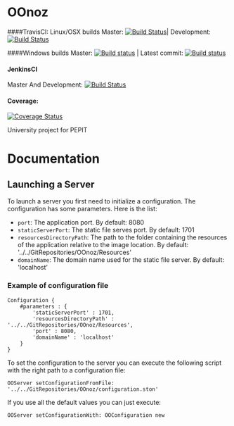 # OOnoz


####TravisCI: Linux/OSX builds
Master: [![Build Status](https://travis-ci.org/LeCoinEnBande/OOnoz.svg?branch=master)](https://travis-ci.org/LeCoinEnBande/OOnoz)| Development: [![Build Status](https://travis-ci.org/LeCoinEnBande/OOnoz.svg?branch=development)](https://travis-ci.org/LeCoinEnBande/OOnoz)

####Windows builds
Master: [![Build status](https://ci.appveyor.com/api/projects/status/bjheqaf3kvxfjk8w/branch/master?svg=true)](https://ci.appveyor.com/project/jecisc/OOnoz/branch/master) | Latest commit: [![Build status](https://ci.appveyor.com/api/projects/status/bjheqaf3kvxfjk8w?svg=true)](https://ci.appveyor.com/project/jecisc/OOnoz)

#### JenkinsCI
Master And Development: [![Build Status](https://ci.inria.fr/pharo-contribution/buildStatus/icon?job=OOnoz)](https://ci.inria.fr/pharo-contribution/job/OOnoz/)

#### Coverage: 
[![Coverage Status](https://coveralls.io/repos/github/LeCoinEnBande/OOnoz/badge.svg?branch=master)](https://coveralls.io/github/LeCoinEnBande/OOnoz?branch=master)


University project for PEPIT

# Documentation

## Launching a Server

To launch a server you first need to initialize a configuration. The configuration has some parameters. Here is the list:

- `port`: The application port. By default: 8080
- `staticServerPort`: The static file serves port. By default: 1701
- `resourcesDirectoryPath`: The path to the folder containing the resources of the application relative to the image location. By default: '../../GitRepositories/OOnoz/Resources'
- `domainName`: The domain name used for the static file server. By default: 'localhost'

### Example of configuration file

    Configuration {
    	#parameters : {
    		'staticServerPort' : 1701,
    		'resourcesDirectoryPath' : '../../GitRepositories/OOnoz/Resources',
    		'port' : 8080,
    		'domainName' : 'localhost'
    	}
    }
    
To set the configuration to the server you can execute the following script with the right path to a configuration file:

    OOServer setConfigurationFromFile: '../../GitRepositories/OOnoz/configuration.ston'
    
If you use all the default values you can just execute:

    OOServer setConfigurationWith: OOConfiguration new
    
